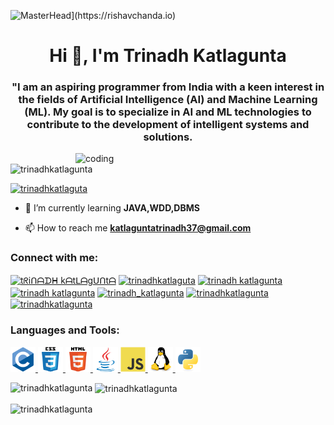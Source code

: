 ![MasterHead](https://1.bp.blogspot.com/-7A4WynwLsM...)](https://rishavchanda.io)
<h1 align="center">Hi 👋, I'm Trinadh Katlagunta</h1>
<h3 align="center">"I am an aspiring programmer from India with a keen interest in the fields of Artificial Intelligence (AI) and Machine Learning (ML). My goal is to specialize in AI and ML technologies to contribute to the development of intelligent systems and solutions.</h3>
<img align="right" alt="coding" width="400" src="https://miro.medium.com/v2/resize:fit:1358/0*ygaHmPjQnVmEApdT.gif">
<p align="left"> <img src="https://komarev.com/ghpvc/?username=trinadhkatlagunta&label=Profile%20views&color=0e75b6&style=flat" alt="trinadhkatlagunta" /> </p>

<p align="left"> <a href="https://twitter.com/trinadhkatlaguta" target="blank"><img src="https://img.shields.io/twitter/follow/trinadhkatlaguta?logo=twitter&style=for-the-badge" alt="trinadhkatlaguta" /></a> </p>

- 🌱 I’m currently learning **JAVA,WDD,DBMS**

- 📫 How to reach me **katlaguntatrinadh37@gmail.com**

<h3 align="left">Connect with me:</h3>
<p align="left">
<a href="https://codepen.io/tᖇiᑎᗩᗪᕼ kᗩtᒪᗩgᑌᑎtᗩ" target="blank"><img align="center" src="https://raw.githubusercontent.com/rahuldkjain/github-profile-readme-generator/master/src/images/icons/Social/codepen.svg" alt="tᖇiᑎᗩᗪᕼ kᗩtᒪᗩgᑌᑎtᗩ" height="30" width="40" /></a>
<a href="https://twitter.com/trinadhkatlaguta" target="blank"><img align="center" src="https://raw.githubusercontent.com/rahuldkjain/github-profile-readme-generator/master/src/images/icons/Social/twitter.svg" alt="trinadhkatlaguta" height="30" width="40" /></a>
<a href="https://linkedin.com/in/trinadh katlagunta" target="blank"><img align="center" src="https://raw.githubusercontent.com/rahuldkjain/github-profile-readme-generator/master/src/images/icons/Social/linked-in-alt.svg" alt="trinadh katlagunta" height="30" width="40" /></a>
<a href="https://fb.com/trinadh katlagunta" target="blank"><img align="center" src="https://raw.githubusercontent.com/rahuldkjain/github-profile-readme-generator/master/src/images/icons/Social/facebook.svg" alt="trinadh katlagunta" height="30" width="40" /></a>
<a href="https://instagram.com/trinadh_katlagunta" target="blank"><img align="center" src="https://raw.githubusercontent.com/rahuldkjain/github-profile-readme-generator/master/src/images/icons/Social/instagram.svg" alt="trinadh_katlagunta" height="30" width="40" /></a>
<a href="https://www.hackerrank.com/trinadhkatlagunta" target="blank"><img align="center" src="https://raw.githubusercontent.com/rahuldkjain/github-profile-readme-generator/master/src/images/icons/Social/hackerrank.svg" alt="trinadhkatlagunta" height="30" width="40" /></a>
<a href="https://www.leetcode.com/trinadhkatlagunta" target="blank"><img align="center" src="https://raw.githubusercontent.com/rahuldkjain/github-profile-readme-generator/master/src/images/icons/Social/leet-code.svg" alt="trinadhkatlagunta" height="30" width="40" /></a>
</p>

<h3 align="left">Languages and Tools:</h3>
<p align="left"> <a href="https://www.cprogramming.com/" target="_blank" rel="noreferrer"> <img src="https://raw.githubusercontent.com/devicons/devicon/master/icons/c/c-original.svg" alt="c" width="40" height="40"/> </a> <a href="https://www.w3schools.com/css/" target="_blank" rel="noreferrer"> <img src="https://raw.githubusercontent.com/devicons/devicon/master/icons/css3/css3-original-wordmark.svg" alt="css3" width="40" height="40"/> </a> <a href="https://www.w3.org/html/" target="_blank" rel="noreferrer"> <img src="https://raw.githubusercontent.com/devicons/devicon/master/icons/html5/html5-original-wordmark.svg" alt="html5" width="40" height="40"/> </a> <a href="https://www.java.com" target="_blank" rel="noreferrer"> <img src="https://raw.githubusercontent.com/devicons/devicon/master/icons/java/java-original.svg" alt="java" width="40" height="40"/> </a> <a href="https://developer.mozilla.org/en-US/docs/Web/JavaScript" target="_blank" rel="noreferrer"> <img src="https://raw.githubusercontent.com/devicons/devicon/master/icons/javascript/javascript-original.svg" alt="javascript" width="40" height="40"/> </a> <a href="https://www.linux.org/" target="_blank" rel="noreferrer"> <img src="https://raw.githubusercontent.com/devicons/devicon/master/icons/linux/linux-original.svg" alt="linux" width="40" height="40"/> </a> <a href="https://www.python.org" target="_blank" rel="noreferrer"> <img src="https://raw.githubusercontent.com/devicons/devicon/master/icons/python/python-original.svg" alt="python" width="40" height="40"/> </a> </p>

<p><img align="left" src="https://github-readme-stats.vercel.app/api/top-langs?username=trinadhkatlagunta&show_icons=true&locale=en&layout=compact" alt="trinadhkatlagunta" /></p>

<p>&nbsp;<img align="center" src="https://github-readme-stats.vercel.app/api?username=trinadhkatlagunta&show_icons=true&locale=en" alt="trinadhkatlagunta" /></p>

<p><img align="center" src="https://github-readme-streak-stats.herokuapp.com/?user=trinadhkatlagunta&" alt="trinadhkatlagunta" /></p>
